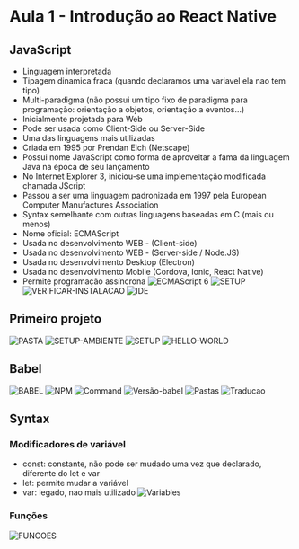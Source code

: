 # Aula 1 - Introdução ao React Native

## JavaScript
- Linguagem interpretada
- Tipagem dinamica fraca (quando declaramos uma variavel ela nao tem tipo)
- Multi-paradigma (não possui um tipo fixo de paradigma para programação: orientação a objetos, orientação a eventos...)
- Inicialmente projetada para Web
- Pode ser usada como Client-Side ou Server-Side
- Uma das linguagens mais utilizadas
- Criada em 1995 por Prendan Eich (Netscape)
- Possui nome JavaScript como forma de aproveitar a fama da linguagem Java na época de seu lançamento
- No Internet Explorer 3, iniciou-se uma implementação modificada chamada JScript
- Passou a ser uma linguagem padronizada em 1997 pela European Computer Manufactures Association
- Syntax semelhante com outras linguagens baseadas em C (mais ou menos)
- Nome oficial: ECMAScript
- Usada no desenvolvimento WEB - (Client-side)
- Usada no desenvolvimento WEB - (Server-side / Node.JS)
- Usada no desenvolvimento Desktop (Electron)
- Usada no desenvolvimento Mobile (Cordova, Ionic, React Native)
- Permite programação assíncrona
![ECMAScript 6](image.png)
![SETUP](image-1.png)
![VERIFICAR-INSTALACAO](image-2.png)
![IDE](image-3.png)

## Primeiro projeto
![PASTA](image-4.png)
![SETUP-AMBIENTE](image-5.png)
![SETUP](image-6.png)
![HELLO-WORLD](image-7.png)

## Babel
![BABEL](image-8.png)
![NPM](image-9.png)
![Command](image-10.png)
![Versão-babel](image-11.png)
![Pastas](image-12.png)
![Traducao](image-13.png)

## Syntax
### Modificadores de variável
- const: constante, não pode ser mudado uma vez que declarado, diferente do let e var
- let: permite mudar a variável
- var: legado, nao mais utilizado
![Variables](image-16.png)

### Funções
![FUNCOES](image-15.png)